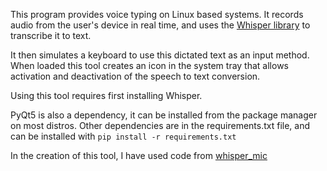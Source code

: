 This program provides voice typing on Linux based systems. It records audio from the user's device in real time, and uses the [Whisper library](https://github.com/openai/whisper) to transcribe it to text. 

It then simulates a keyboard to use this dictated text as an input method. When loaded this tool creates an icon in the system tray that allows activation and deactivation of the speech to text conversion. 

Using this tool requires first installing Whisper. 

PyQt5 is also a dependency, it can be installed from the package manager on most distros. Other dependencies are in the requirements.txt file, and can be installed with `pip install -r requirements.txt`

In the creation of this tool, I have used code from [whisper_mic](https://github.com/mallorbc/whisper_mic) 